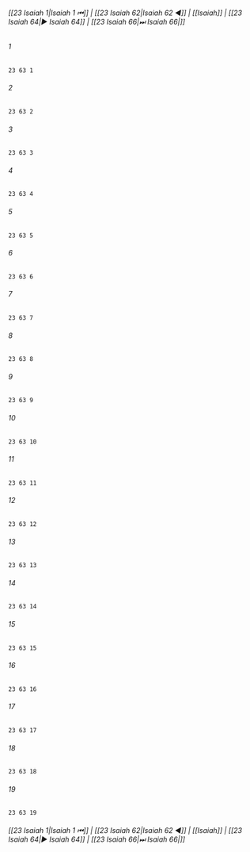 
###### [[23 Isaiah 1|Isaiah 1 ⏮]] | [[23 Isaiah 62|Isaiah 62 ◀]] | [[Isaiah]] | [[23 Isaiah 64|▶ Isaiah 64]] | [[23 Isaiah 66|⏭ Isaiah 66|]]

###### 1
``` verse
23 63 1 
```
###### 2
``` verse
23 63 2 
```
###### 3
``` verse
23 63 3 
```
###### 4
``` verse
23 63 4 
```
###### 5
``` verse
23 63 5 
```
###### 6
``` verse
23 63 6 
```
###### 7
``` verse
23 63 7 
```
###### 8
``` verse
23 63 8 
```
###### 9
``` verse
23 63 9 
```
###### 10
``` verse
23 63 10 
```
###### 11
``` verse
23 63 11 
```
###### 12
``` verse
23 63 12 
```
###### 13
``` verse
23 63 13 
```
###### 14
``` verse
23 63 14 
```
###### 15
``` verse
23 63 15 
```
###### 16
``` verse
23 63 16 
```
###### 17
``` verse
23 63 17 
```
###### 18
``` verse
23 63 18 
```
###### 19
``` verse
23 63 19 
```

###### [[23 Isaiah 1|Isaiah 1 ⏮]] | [[23 Isaiah 62|Isaiah 62 ◀]] | [[Isaiah]] | [[23 Isaiah 64|▶ Isaiah 64]] | [[23 Isaiah 66|⏭ Isaiah 66|]]

